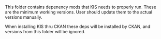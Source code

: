 This folder contains depenency mods that KIS needs to properly run. These are the minimum
working versions. User should update them to the actual versions manually.

When installing KIS thru CKAN these deps will be installed by CKAN, and versions from this
folder will be ignored.
